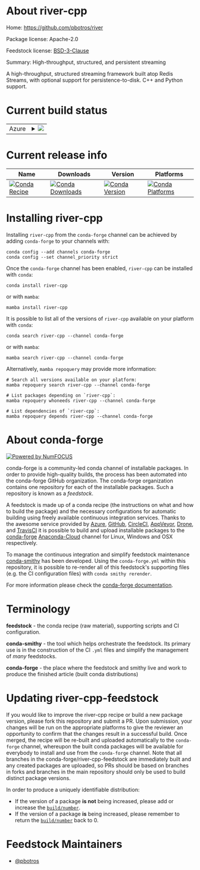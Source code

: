 About river-cpp
===============

Home: https://github.com/pbotros/river

Package license: Apache-2.0

Feedstock license: [BSD-3-Clause](https://github.com/conda-forge/river-cpp-feedstock/blob/main/LICENSE.txt)

Summary: High-throughput, structured, and persistent streaming

A high-throughput, structured streaming framework built atop Redis Streams, with optional support for persistence-to-disk. C++ and Python support.


Current build status
====================


<table>
    
  <tr>
    <td>Azure</td>
    <td>
      <details>
        <summary>
          <a href="https://dev.azure.com/conda-forge/feedstock-builds/_build/latest?definitionId=16414&branchName=main">
            <img src="https://dev.azure.com/conda-forge/feedstock-builds/_apis/build/status/river-cpp-feedstock?branchName=main">
          </a>
        </summary>
        <table>
          <thead><tr><th>Variant</th><th>Status</th></tr></thead>
          <tbody><tr>
              <td>linux_64_arrow_cpp4.0.1</td>
              <td>
                <a href="https://dev.azure.com/conda-forge/feedstock-builds/_build/latest?definitionId=16414&branchName=main">
                  <img src="https://dev.azure.com/conda-forge/feedstock-builds/_apis/build/status/river-cpp-feedstock?branchName=main&jobName=linux&configuration=linux_64_arrow_cpp4.0.1" alt="variant">
                </a>
              </td>
            </tr><tr>
              <td>linux_64_arrow_cpp5.0.0</td>
              <td>
                <a href="https://dev.azure.com/conda-forge/feedstock-builds/_build/latest?definitionId=16414&branchName=main">
                  <img src="https://dev.azure.com/conda-forge/feedstock-builds/_apis/build/status/river-cpp-feedstock?branchName=main&jobName=linux&configuration=linux_64_arrow_cpp5.0.0" alt="variant">
                </a>
              </td>
            </tr><tr>
              <td>linux_64_arrow_cpp6.0.1</td>
              <td>
                <a href="https://dev.azure.com/conda-forge/feedstock-builds/_build/latest?definitionId=16414&branchName=main">
                  <img src="https://dev.azure.com/conda-forge/feedstock-builds/_apis/build/status/river-cpp-feedstock?branchName=main&jobName=linux&configuration=linux_64_arrow_cpp6.0.1" alt="variant">
                </a>
              </td>
            </tr><tr>
              <td>linux_64_arrow_cpp7.0.0</td>
              <td>
                <a href="https://dev.azure.com/conda-forge/feedstock-builds/_build/latest?definitionId=16414&branchName=main">
                  <img src="https://dev.azure.com/conda-forge/feedstock-builds/_apis/build/status/river-cpp-feedstock?branchName=main&jobName=linux&configuration=linux_64_arrow_cpp7.0.0" alt="variant">
                </a>
              </td>
            </tr><tr>
              <td>osx_64_arrow_cpp4.0.1</td>
              <td>
                <a href="https://dev.azure.com/conda-forge/feedstock-builds/_build/latest?definitionId=16414&branchName=main">
                  <img src="https://dev.azure.com/conda-forge/feedstock-builds/_apis/build/status/river-cpp-feedstock?branchName=main&jobName=osx&configuration=osx_64_arrow_cpp4.0.1" alt="variant">
                </a>
              </td>
            </tr><tr>
              <td>osx_64_arrow_cpp5.0.0</td>
              <td>
                <a href="https://dev.azure.com/conda-forge/feedstock-builds/_build/latest?definitionId=16414&branchName=main">
                  <img src="https://dev.azure.com/conda-forge/feedstock-builds/_apis/build/status/river-cpp-feedstock?branchName=main&jobName=osx&configuration=osx_64_arrow_cpp5.0.0" alt="variant">
                </a>
              </td>
            </tr><tr>
              <td>osx_64_arrow_cpp6.0.1</td>
              <td>
                <a href="https://dev.azure.com/conda-forge/feedstock-builds/_build/latest?definitionId=16414&branchName=main">
                  <img src="https://dev.azure.com/conda-forge/feedstock-builds/_apis/build/status/river-cpp-feedstock?branchName=main&jobName=osx&configuration=osx_64_arrow_cpp6.0.1" alt="variant">
                </a>
              </td>
            </tr><tr>
              <td>osx_64_arrow_cpp7.0.0</td>
              <td>
                <a href="https://dev.azure.com/conda-forge/feedstock-builds/_build/latest?definitionId=16414&branchName=main">
                  <img src="https://dev.azure.com/conda-forge/feedstock-builds/_apis/build/status/river-cpp-feedstock?branchName=main&jobName=osx&configuration=osx_64_arrow_cpp7.0.0" alt="variant">
                </a>
              </td>
            </tr><tr>
              <td>win_64_arrow_cpp4.0.1</td>
              <td>
                <a href="https://dev.azure.com/conda-forge/feedstock-builds/_build/latest?definitionId=16414&branchName=main">
                  <img src="https://dev.azure.com/conda-forge/feedstock-builds/_apis/build/status/river-cpp-feedstock?branchName=main&jobName=win&configuration=win_64_arrow_cpp4.0.1" alt="variant">
                </a>
              </td>
            </tr><tr>
              <td>win_64_arrow_cpp5.0.0</td>
              <td>
                <a href="https://dev.azure.com/conda-forge/feedstock-builds/_build/latest?definitionId=16414&branchName=main">
                  <img src="https://dev.azure.com/conda-forge/feedstock-builds/_apis/build/status/river-cpp-feedstock?branchName=main&jobName=win&configuration=win_64_arrow_cpp5.0.0" alt="variant">
                </a>
              </td>
            </tr><tr>
              <td>win_64_arrow_cpp6.0.1</td>
              <td>
                <a href="https://dev.azure.com/conda-forge/feedstock-builds/_build/latest?definitionId=16414&branchName=main">
                  <img src="https://dev.azure.com/conda-forge/feedstock-builds/_apis/build/status/river-cpp-feedstock?branchName=main&jobName=win&configuration=win_64_arrow_cpp6.0.1" alt="variant">
                </a>
              </td>
            </tr><tr>
              <td>win_64_arrow_cpp7.0.0</td>
              <td>
                <a href="https://dev.azure.com/conda-forge/feedstock-builds/_build/latest?definitionId=16414&branchName=main">
                  <img src="https://dev.azure.com/conda-forge/feedstock-builds/_apis/build/status/river-cpp-feedstock?branchName=main&jobName=win&configuration=win_64_arrow_cpp7.0.0" alt="variant">
                </a>
              </td>
            </tr>
          </tbody>
        </table>
      </details>
    </td>
  </tr>
</table>

Current release info
====================

| Name | Downloads | Version | Platforms |
| --- | --- | --- | --- |
| [![Conda Recipe](https://img.shields.io/badge/recipe-river--cpp-green.svg)](https://anaconda.org/conda-forge/river-cpp) | [![Conda Downloads](https://img.shields.io/conda/dn/conda-forge/river-cpp.svg)](https://anaconda.org/conda-forge/river-cpp) | [![Conda Version](https://img.shields.io/conda/vn/conda-forge/river-cpp.svg)](https://anaconda.org/conda-forge/river-cpp) | [![Conda Platforms](https://img.shields.io/conda/pn/conda-forge/river-cpp.svg)](https://anaconda.org/conda-forge/river-cpp) |

Installing river-cpp
====================

Installing `river-cpp` from the `conda-forge` channel can be achieved by adding `conda-forge` to your channels with:

```
conda config --add channels conda-forge
conda config --set channel_priority strict
```

Once the `conda-forge` channel has been enabled, `river-cpp` can be installed with `conda`:

```
conda install river-cpp
```

or with `mamba`:

```
mamba install river-cpp
```

It is possible to list all of the versions of `river-cpp` available on your platform with `conda`:

```
conda search river-cpp --channel conda-forge
```

or with `mamba`:

```
mamba search river-cpp --channel conda-forge
```

Alternatively, `mamba repoquery` may provide more information:

```
# Search all versions available on your platform:
mamba repoquery search river-cpp --channel conda-forge

# List packages depending on `river-cpp`:
mamba repoquery whoneeds river-cpp --channel conda-forge

# List dependencies of `river-cpp`:
mamba repoquery depends river-cpp --channel conda-forge
```


About conda-forge
=================

[![Powered by
NumFOCUS](https://img.shields.io/badge/powered%20by-NumFOCUS-orange.svg?style=flat&colorA=E1523D&colorB=007D8A)](https://numfocus.org)

conda-forge is a community-led conda channel of installable packages.
In order to provide high-quality builds, the process has been automated into the
conda-forge GitHub organization. The conda-forge organization contains one repository
for each of the installable packages. Such a repository is known as a *feedstock*.

A feedstock is made up of a conda recipe (the instructions on what and how to build
the package) and the necessary configurations for automatic building using freely
available continuous integration services. Thanks to the awesome service provided by
[Azure](https://azure.microsoft.com/en-us/services/devops/), [GitHub](https://github.com/),
[CircleCI](https://circleci.com/), [AppVeyor](https://www.appveyor.com/),
[Drone](https://cloud.drone.io/welcome), and [TravisCI](https://travis-ci.com/)
it is possible to build and upload installable packages to the
[conda-forge](https://anaconda.org/conda-forge) [Anaconda-Cloud](https://anaconda.org/)
channel for Linux, Windows and OSX respectively.

To manage the continuous integration and simplify feedstock maintenance
[conda-smithy](https://github.com/conda-forge/conda-smithy) has been developed.
Using the ``conda-forge.yml`` within this repository, it is possible to re-render all of
this feedstock's supporting files (e.g. the CI configuration files) with ``conda smithy rerender``.

For more information please check the [conda-forge documentation](https://conda-forge.org/docs/).

Terminology
===========

**feedstock** - the conda recipe (raw material), supporting scripts and CI configuration.

**conda-smithy** - the tool which helps orchestrate the feedstock.
                   Its primary use is in the construction of the CI ``.yml`` files
                   and simplify the management of *many* feedstocks.

**conda-forge** - the place where the feedstock and smithy live and work to
                  produce the finished article (built conda distributions)


Updating river-cpp-feedstock
============================

If you would like to improve the river-cpp recipe or build a new
package version, please fork this repository and submit a PR. Upon submission,
your changes will be run on the appropriate platforms to give the reviewer an
opportunity to confirm that the changes result in a successful build. Once
merged, the recipe will be re-built and uploaded automatically to the
`conda-forge` channel, whereupon the built conda packages will be available for
everybody to install and use from the `conda-forge` channel.
Note that all branches in the conda-forge/river-cpp-feedstock are
immediately built and any created packages are uploaded, so PRs should be based
on branches in forks and branches in the main repository should only be used to
build distinct package versions.

In order to produce a uniquely identifiable distribution:
 * If the version of a package **is not** being increased, please add or increase
   the [``build/number``](https://docs.conda.io/projects/conda-build/en/latest/resources/define-metadata.html#build-number-and-string).
 * If the version of a package **is** being increased, please remember to return
   the [``build/number``](https://docs.conda.io/projects/conda-build/en/latest/resources/define-metadata.html#build-number-and-string)
   back to 0.

Feedstock Maintainers
=====================

* [@pbotros](https://github.com/pbotros/)


